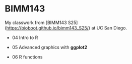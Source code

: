 # BIMM143
My classwork from [BIMM143 S25] (https://bioboot.github.io/bimm143_S25/) at UC San Diego. 

- 04 Intro to R

- 05 Advanced graphics with **ggplot2**

- 06 R functions 

